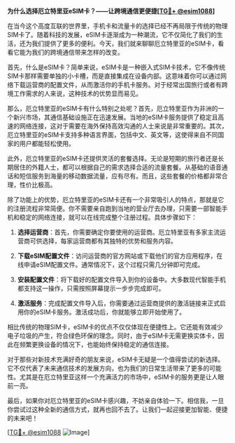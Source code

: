 **为什么选择厄立特里亚eSIM卡？——让跨境通信更便捷[[TG💪+ @esim1088](https://t.me/s/esim1088)]**

在当今这个高度互联的世界里，手机卡和流量卡的选择已经不再局限于传统的物理SIM卡了。随着科技的发展，eSIM卡逐渐成为一种潮流，它不仅简化了我们的生活，还为我们提供了更多的便利。今天，我们就来聊聊厄立特里亚的eSIM卡，看看它能为我们的跨境通信带来怎样的改变。

首先，什么是eSIM卡？简单来说，eSIM卡是一种嵌入式SIM卡技术，它不像传统SIM卡那样需要单独的小卡槽，而是直接集成在设备内部。这意味着你可以通过网络下载运营商的配置文件，从而激活你的手机卡服务。对于经常出国旅行或者有跨境工作需求的人来说，这种技术的优势显而易见。

那么，厄立特里亚的eSIM卡有什么特别之处呢？首先，厄立特里亚作为非洲的一个新兴市场，其通信基础设施正在迅速发展。当地的eSIM卡服务提供了稳定且高速的网络连接，这对于需要在海外保持高效沟通的人士来说是非常重要的。其次，厄立特里亚的eSIM卡支持多种语言界面，包括中文、英文等，这使得来自不同国家的用户都能轻松使用。

此外，厄立特里亚的eSIM卡还提供灵活的套餐选择。无论是短期的旅行者还是长期居住的外籍人士，都可以根据自己的需求选择合适的流量套餐。从基础的语音通话和短信服务到海量的移动数据流量，应有尽有。而且，这些套餐的价格都非常合理，性价比极高。

除了功能上的优势，厄立特里亚的eSIM卡还有一个非常吸引人的特点，那就是它的注册流程非常简便。你不需要亲自跑到当地的营业厅去办理，只需要一部智能手机和稳定的网络连接，就可以在线完成整个注册过程。具体步骤如下：

1. **选择运营商**：首先，你需要确定你要使用的运营商。厄立特里亚有多家主流运营商可供选择，每家运营商都有其独特的优势和服务内容。
   
2. **下载eSIM配置文件**：访问运营商的官方网站或下载他们的官方应用程序，在线申请eSIM配置文件。通常情况下，这个过程只需几分钟即可完成。

3. **安装配置文件**：将下载好的配置文件导入到你的设备中。大多数现代智能手机都支持这一操作，只需按照屏幕提示一步步完成即可。

4. **激活服务**：完成配置文件导入后，你需要通过运营商提供的激活链接来正式启用你的eSIM卡服务。激活成功后，你就能够立即开始使用了。

相比传统的物理SIM卡，eSIM卡的优点不仅仅体现在便捷性上。它还能有效减少电子垃圾的产生，符合绿色环保的理念。同时，由于eSIM卡无需更换实体卡，因此在频繁更换设备的情况下，也能始终保持稳定的通信连接。

对于那些对新技术充满好奇的朋友来说，eSIM卡无疑是一个值得尝试的新选择。它不仅代表了未来通信技术的发展方向，也为我们的日常生活带来了更多的可能性。尤其是在厄立特里亚这样一个充满活力的市场中，eSIM卡的服务更是让人眼前一亮。

最后，如果你对厄立特里亚的eSIM卡感兴趣，不妨亲自体验一下。相信我，一旦你尝试过这种全新的通信方式，就再也回不去了。让我们一起迎接更加智能、便捷的未来吧！

[[TG💪+ @esim1088](https://t.me/s/esim1088) ![Image](https://i.postimg.cc/4NQfJmqS/Snipaste-2025-05-13-00-14-12.png)]